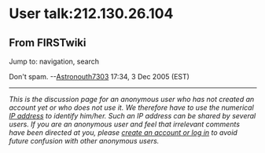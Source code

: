 # User talk:212.130.26.104

## From FIRSTwiki

Jump to: navigation, search

Don't spam. --[Astronouth7303](User:Astronouth7303 "User:Astronouth7303") 17:34, 3 Dec 2005 (EST)

--------------------------------------------------------------------------------

_This is the discussion page for an anonymous user who has not created an account yet or who does not use it. We therefore have to use the numerical [IP address](http://www.wikipedia.org/wiki/IP_address "wikipedia:IP_address") to identify him/her. Such an IP address can be shared by several users. If you are an anonymous user and feel that irrelevant comments have been directed at you, please [create an account or log in](Special:Userlogin "Special:Userlogin") to avoid future confusion with other anonymous users._
